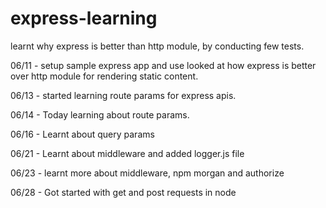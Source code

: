 # express-learning

learnt why express is better than http module, by conducting few tests.

06/11 - setup sample express app and use looked at how express is better over http module for rendering static content.

06/13 - started learning route params for express apis.

06/14 - Today learning about route params.

06/16 - Learnt about query params

06/21 - Learnt about middleware and added logger.js file

06/23 - learnt more about middleware, npm morgan and authorize

06/28 - Got started with get and post requests in node
